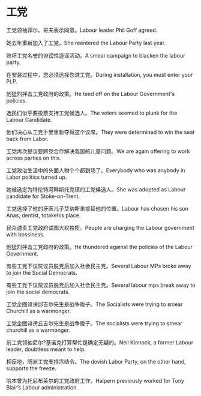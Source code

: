 # 工党

<p><span class="chinese">工党领袖菲尔。哥夫表示同意。</span><span class="english">Labour leader Phil Goff agreed.</span></p>

<p><span class="chinese">她去年重新加入了工党。</span><span class="english">She reentered the Labour Party last year.</span></p>

<p><span class="chinese">败坏工党名誉的诽谤性造谣活动。</span><span class="english">A smear campaign to blacken the labour party.</span></p>

<p><span class="chinese">在安装过程中，您必须选择您进工党。</span><span class="english">During installation, you must enter your PLP.</span></p>

<p><span class="chinese">他猛烈抨击工党政府的政策。</span><span class="english">He teed off on the Labour Government's policies.</span></p>

<p><span class="chinese">选民们似乎要投票支持工党候选人。</span><span class="english">The voters seemed to plunk for the Labour Candidate.</span></p>

<p><span class="chinese">他们决心从工党手里重新夺得这个议席。</span><span class="english">They were determined to win the seat back from Labor.</span></p>

<p><span class="chinese">工党再次提议要跨党合作解决我国的儿童问题。</span><span class="english">We are again offering to work across parties on this.</span></p>

<p><span class="chinese">工党政治生活中的头面人物个个都到场了。</span><span class="english">Everybody who was anybody in Labor politics turned up.</span></p>

<p><span class="chinese">她被选定为特伦特河畔斯托克镇的工党候选人。</span><span class="english">She was adopted as Labour candidate for Stoke-on-Trent.</span></p>

<p><span class="chinese">工党选择了他的牙医儿子艾纳斯来接替他的位置。</span><span class="english">Labour has chosen his son Anas, dentist, totakehis place.</span></p>

<p><span class="chinese">民众谴责工党政府试图大权独揽。</span><span class="english">People are charging the Labour government with bossiness.</span></p>

<p><span class="chinese">他猛烈抨击工党政府的政策。</span><span class="english">He thundered against the policies of the Labour Government.</span></p>

<p><span class="chinese">有些工党下议院议员脱党后加入社会民主党。</span><span class="english">Several Labour MPs broke away to join the Social Democrats.</span></p>

<p><span class="chinese">有些工党下议院议员脱党后加入社会民主党。</span><span class="english">Several labour mps break away to join the social democrats.</span></p>

<p><span class="chinese">工党企图诽谤邱吉尔先生是战争贩子。</span><span class="english">The Socialists were trying to smear Churchill as a warmonger.</span></p>

<p><span class="chinese">工党企图诽谤丘吉尔先生是战争贩子。</span><span class="english">The socialists were trying to smear churchill as a warmonger.</span></p>

<p><span class="chinese">前工党领袖尼尔?基诺克打算帮忙是确定无疑的。</span><span class="english">Neil Kinnock, a former Labour leader, doubtless meant to help.</span></p>

<p><span class="chinese">相反地，鸽派工党支持冻结令。</span><span class="english">The dovish Labor Party, on the other hand, supports the freeze.</span></p>

<p><span class="chinese">哈本曾为托尼布莱尔的工党政府工作。</span><span class="english">Halpern previously worked for Tony Blair’s Labour administration.</span></p>

